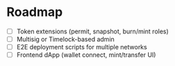 # Roadmap

- [ ] Token extensions (permit, snapshot, burn/mint roles)
- [ ] Multisig or Timelock-based admin
- [ ] E2E deployment scripts for multiple networks
- [ ] Frontend dApp (wallet connect, mint/transfer UI)
